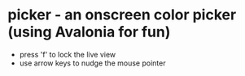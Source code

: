 # picker - an onscreen color picker (using Avalonia for fun)
 - press 'f' to lock the live view
 - use arrow keys to nudge the mouse pointer